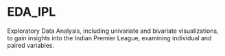 # EDA_IPL
Exploratory Data Analysis, including univariate and bivariate visualizations, to gain insights into the Indian Premier League, examining individual and paired variables.
